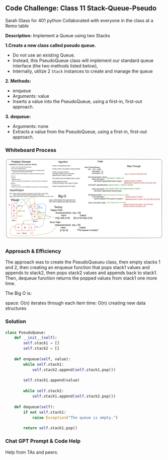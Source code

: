## Code Challenge: Class 11 Stack-Queue-Pseudo

Sarah Glass for 401 python
Collaborated with everyone in the class at a Remo table

**Description:**
Implement a Queue using two Stacks


**1.Create a new class called pseudo queue.**

- Do not use an existing Queue.
- Instead, this PseudoQueue class will implement our standard queue interface (the two methods listed below),
- Internally, utilize 2 `Stack` instances to create and manage the queue

**2. Methods:**

- enqueue
- Arguments: value
- Inserts a value into the PseudoQueue, using a first-in, first-out approach.

**3. dequeue:**

- Arguments: none
- Extracts a value from the PseudoQueue, using a first-in, first-out approach.



### Whiteboard Process

![Code Challenge 11](cc11-whiteboard.png)

### Approach & Efficiency

The approach was to create the PseudoQueueu class, then empty stacks 1 and 2, then creating an enqueue function that pops stack1 values and appends to stack2, then pops stack2 values and appends back to stack1. Then, dequeue function returns the popped values from stack1 one more time.

The Big O is:

space: O(n) iterates through each item
time: O(n) creating new data structures

### Solution

```python
class PseudoQueue:
    def __init__(self):
        self.stack1 = []
        self.stack2 = []

    def enqueue(self, value):
        while self.stack1:
            self.stack2.append(self.stack1.pop())

        self.stack1.append(value)

        while self.stack2:
            self.stack1.append(self.stack2.pop())

    def dequeue(self):
        if not self.stack1:
            raise Exception("The queue is empty.")

        return self.stack1.pop()
```

### Chat GPT Prompt & Code Help

Help from TAs and peers.

